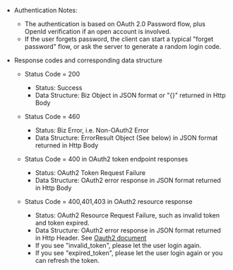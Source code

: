 
  * Authentication Notes:    
    * The authentication is based on OAuth 2.0 Password flow, plus OpenId verification if an open account is involved.  
    * If the user forgets password, the client can start a typical "forget password" flow, or ask the server to generate a random login code.      

  * Response codes and corresponding data structure
    * Status Code = 200
        * Status: Success
        * Data Structure: Biz Object in JSON format or "{}" returned in Http Body
        
    * Status Code = 460
        * Status: Biz Error, i.e. Non-OAuth2 Error
        * Data Structure: ErrorResult Object (See below) in JSON format returned in Http Body
        
    * Status Code = 400 in OAuth2 token endpoint responses
        * Status: OAuth2 Token Request Failure
        * Data Structure: OAuth2 error response in JSON format returned in Http Body
        
    * Status Code = 400,401,403 in OAuth2 resource response
        * Status: OAuth2 Resource Request Failure, such as invalid token and token expired. 
        * Data Structure: OAuth2 error response in JSON format returned in Http Header. See [Oauth2 document](https://tools.ietf.org/html/draft-ietf-oauth-v2-bearer-14#page-8)
        * If you see "invalid_token", please let the user login again.
        * If you see "expired_token", please let the user login again or you can refresh the token.                 
